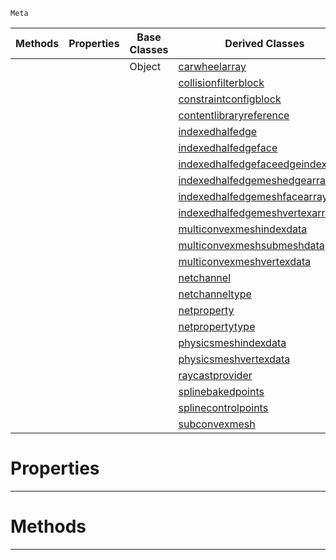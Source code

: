  `Meta`

|Methods|Properties|Base Classes|Derived Classes|
|---|---|---|---|
| | |Object|[carwheelarray](https://github.com/ZilchEngine/ZilchDocs/blob/master/code_reference/class_reference/carwheelarray.markdown)|
| | | |[collisionfilterblock](https://github.com/ZilchEngine/ZilchDocs/blob/master/code_reference/class_reference/collisionfilterblock.markdown)|
| | | |[constraintconfigblock](https://github.com/ZilchEngine/ZilchDocs/blob/master/code_reference/class_reference/constraintconfigblock.markdown)|
| | | |[contentlibraryreference](https://github.com/ZilchEngine/ZilchDocs/blob/master/code_reference/class_reference/contentlibraryreference.markdown)|
| | | |[indexedhalfedge](https://github.com/ZilchEngine/ZilchDocs/blob/master/code_reference/class_reference/indexedhalfedge.markdown)|
| | | |[indexedhalfedgeface](https://github.com/ZilchEngine/ZilchDocs/blob/master/code_reference/class_reference/indexedhalfedgeface.markdown)|
| | | |[indexedhalfedgefaceedgeindexarray](https://github.com/ZilchEngine/ZilchDocs/blob/master/code_reference/class_reference/indexedhalfedgefaceedgeindexarray.markdown)|
| | | |[indexedhalfedgemeshedgearray](https://github.com/ZilchEngine/ZilchDocs/blob/master/code_reference/class_reference/indexedhalfedgemeshedgearray.markdown)|
| | | |[indexedhalfedgemeshfacearray](https://github.com/ZilchEngine/ZilchDocs/blob/master/code_reference/class_reference/indexedhalfedgemeshfacearray.markdown)|
| | | |[indexedhalfedgemeshvertexarray](https://github.com/ZilchEngine/ZilchDocs/blob/master/code_reference/class_reference/indexedhalfedgemeshvertexarray.markdown)|
| | | |[multiconvexmeshindexdata](https://github.com/ZilchEngine/ZilchDocs/blob/master/code_reference/class_reference/multiconvexmeshindexdata.markdown)|
| | | |[multiconvexmeshsubmeshdata](https://github.com/ZilchEngine/ZilchDocs/blob/master/code_reference/class_reference/multiconvexmeshsubmeshdata.markdown)|
| | | |[multiconvexmeshvertexdata](https://github.com/ZilchEngine/ZilchDocs/blob/master/code_reference/class_reference/multiconvexmeshvertexdata.markdown)|
| | | |[netchannel](https://github.com/ZilchEngine/ZilchDocs/blob/master/code_reference/class_reference/netchannel.markdown)|
| | | |[netchanneltype](https://github.com/ZilchEngine/ZilchDocs/blob/master/code_reference/class_reference/netchanneltype.markdown)|
| | | |[netproperty](https://github.com/ZilchEngine/ZilchDocs/blob/master/code_reference/class_reference/netproperty.markdown)|
| | | |[netpropertytype](https://github.com/ZilchEngine/ZilchDocs/blob/master/code_reference/class_reference/netpropertytype.markdown)|
| | | |[physicsmeshindexdata](https://github.com/ZilchEngine/ZilchDocs/blob/master/code_reference/class_reference/physicsmeshindexdata.markdown)|
| | | |[physicsmeshvertexdata](https://github.com/ZilchEngine/ZilchDocs/blob/master/code_reference/class_reference/physicsmeshvertexdata.markdown)|
| | | |[raycastprovider](https://github.com/ZilchEngine/ZilchDocs/blob/master/code_reference/class_reference/raycastprovider.markdown)|
| | | |[splinebakedpoints](https://github.com/ZilchEngine/ZilchDocs/blob/master/code_reference/class_reference/splinebakedpoints.markdown)|
| | | |[splinecontrolpoints](https://github.com/ZilchEngine/ZilchDocs/blob/master/code_reference/class_reference/splinecontrolpoints.markdown)|
| | | |[subconvexmesh](https://github.com/ZilchEngine/ZilchDocs/blob/master/code_reference/class_reference/subconvexmesh.markdown)|


 #  Properties


---  
 #  Methods


---  
 

 